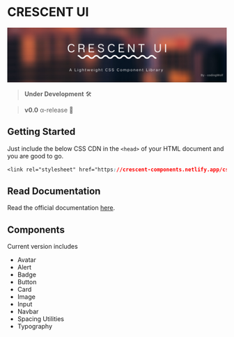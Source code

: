 # CRESCENT UI

![banner](img/banner.png)

> __Under Development__ 🛠

> __v0.0__ &alpha;-release 🚀 

## Getting Started

Just include the below CSS CDN in the `<head>` of your HTML document and you are good to go.

```css
<link rel="stylesheet" href="https://crescent-components.netlify.app/css/crescent.css">
```

## Read Documentation

Read the official documentation [here](https://crescent-ui-alpha.netlify.app/docs.html). 

## Components

Current version includes 

- Avatar
- Alert
- Badge
- Button
- Card
- Image
- Input
- Navbar
- Spacing Utilities
- Typography
